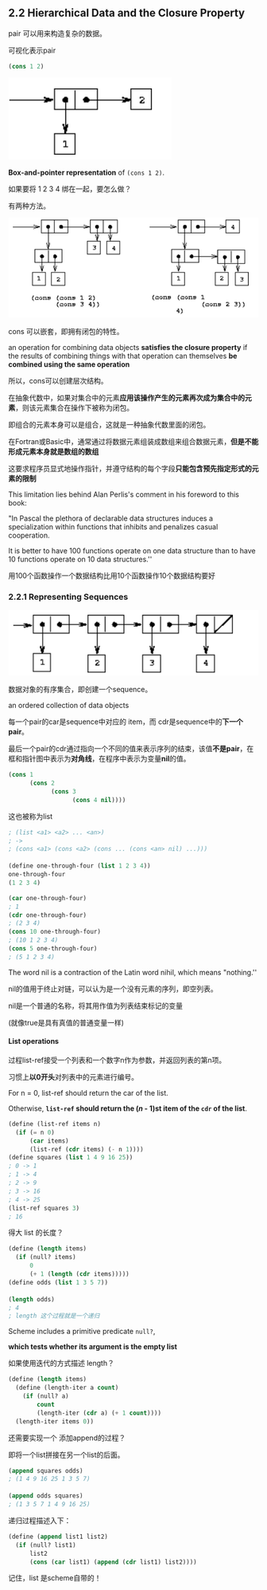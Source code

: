 ## 2.2 Hierarchical Data and the Closure Property



pair 可以用来构造复杂的数据。

可视化表示pair

```lisp
(cons 1 2)
```

![image-20240126113515548](2-2.assets/image-20240126113515548.png)

**Box-and-pointer representation** of `(cons 1 2)`.

如果要将 1 2 3 4 绑在一起，要怎么做？

有两种方法。

![image-20240126113603889](2-2.assets/image-20240126113603889.png)

cons 可以嵌套，即拥有闭包的特性。

an operation for combining data objects **satisfies the closure property** if the results of combining things with that operation can themselves **be combined using the same operation**

所以，cons可以创建层次结构。

在抽象代数中，如果对集合中的元素**应用该操作产生的元素再次成为集合中的元素**，则该元素集合在操作下被称为闭包。



即组合的元素本身可以是组合，这就是一种抽象代数里面的闭包。

在Fortran或Basic中，通常通过将数据元素组装成数组来组合数据元素，**但是不能形成元素本身就是数组的数组**

这要求程序员显式地操作指针，并遵守结构的每个字段**只能包含预先指定形式的元素的限制**

This limitation lies behind Alan Perlis's comment in his foreword to this book: 

"In Pascal the plethora of declarable data structures induces a specialization within functions that inhibits and penalizes casual cooperation.  

It is better to have 100 functions operate on one data structure than to have 10 functions operate on 10 data structures.''

用100个函数操作一个数据结构比用10个函数操作10个数据结构要好

### 2.2.1 Representing Sequences

![image-20240126114135955](2-2.assets/image-20240126114135955.png)

数据对象的有序集合，即创建一个sequence。

an ordered collection of data objects

每一个pair的car是sequence中对应的 item，而 cdr是sequence中的**下一个pair**。

最后一个pair的cdr通过指向一个不同的值来表示序列的结束，该值**不是pair**，在框和指针图中表示为**对角线**，在程序中表示为变量**nil**的值。

```lisp
(cons 1
      (cons 2
            (cons 3
                  (cons 4 nil))))
```

这也被称为list

```lisp
; (list <a1> <a2> ... <an>)
; ->
; (cons <a1> (cons <a2> (cons ... (cons <an> nil) ...)))

(define one-through-four (list 1 2 3 4))
one-through-four
(1 2 3 4)
```

```lisp
(car one-through-four)
; 1
(cdr one-through-four)
; (2 3 4)
(cons 10 one-through-four)
; (10 1 2 3 4)
(cons 5 one-through-four)
; (5 1 2 3 4)
```

The word nil is a contraction of the Latin word nihil, which means "nothing.''

nil的值用于终止对链，可以认为是一个没有元素的序列，即空列表。

nil是一个普通的名称，将其用作值为列表结束标记的变量

(就像true是具有真值的普通变量一样)



#### List operations

过程list-ref接受一个列表和一个数字n作为参数，并返回列表的第n项。

习惯上**以0开头**对列表中的元素进行编号。

For n = 0, list-ref should return the car of the list.

Otherwise, **`list-ref` should return the (*n* - 1)st item of the `cdr` of the list**.

```lisp
(define (list-ref items n)
  (if (= n 0)
      (car items)
      (list-ref (cdr items) (- n 1))))
(define squares (list 1 4 9 16 25))
; 0 -> 1
; 1 -> 4 
; 2 -> 9
; 3 -> 16
; 4 -> 25
(list-ref squares 3)
; 16
```

得大 list 的长度？

```lisp
(define (length items)
  (if (null? items)
      0
      (+ 1 (length (cdr items)))))
(define odds (list 1 3 5 7))

(length odds)
; 4
; length 这个过程就是一个递归
```

Scheme includes a primitive predicate `null?`, 

**which tests whether its argument is the empty list**



如果使用迭代的方式描述 length？

```lisp
(define (length items)
  (define (length-iter a count)
    (if (null? a)
        count
        (length-iter (cdr a) (+ 1 count))))
  (length-iter items 0))
```

还需要实现一个 添加append的过程？

即将一个list拼接在另一个list的后面。

```lisp
(append squares odds)
; (1 4 9 16 25 1 3 5 7)

(append odds squares)
; (1 3 5 7 1 4 9 16 25)
```

递归过程描述入下：

```lisp
(define (append list1 list2)
  (if (null? list1)
      list2
      (cons (car list1) (append (cdr list1) list2))))
```



记住，list 是scheme自带的！




